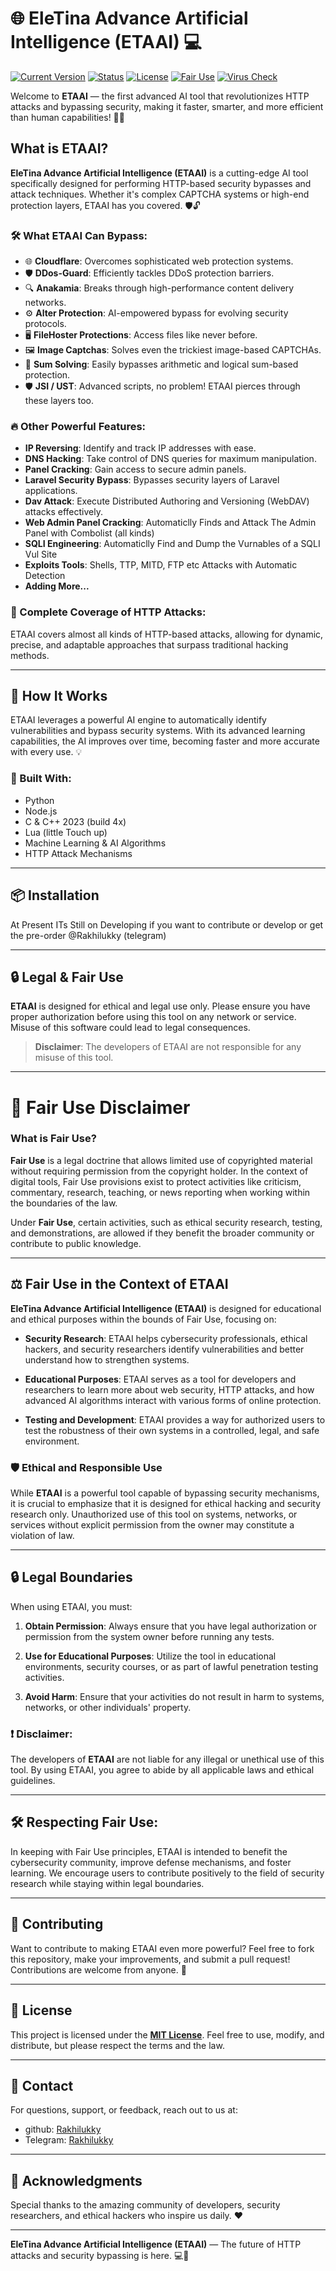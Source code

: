 # 🌐 EleTina Advance Artificial Intelligence (ETAAI) 💻

[![Current Version](https://img.shields.io/badge/version-0.2-blue)](https://github.com/Rakhilukky/ETAAI/releases)
[![Status](https://img.shields.io/badge/status-UnderTesting-brightgreen)](https://github.com/Rakhilukky/ETAAI)
[![License](https://img.shields.io/badge/license-MIT-blue)](LICENSE)
[![Fair Use](https://img.shields.io/badge/Fair%20Use-Compliance-yellow)](https://en.wikipedia.org/wiki/Fair_use)
[![Virus Check](https://img.shields.io/badge/Virus%20Check-Passed-success)](https://example.com/virus-check-report)

Welcome to **ETAAI** — the first advanced AI tool that revolutionizes HTTP attacks and bypassing security, making it faster, smarter, and more efficient than human capabilities! 🚀✨

## What is ETAAI?
**EleTina Advance Artificial Intelligence (ETAAI)** is a cutting-edge AI tool specifically designed for performing HTTP-based security bypasses and attack techniques. Whether it's complex CAPTCHA systems or high-end protection layers, ETAAI has you covered. 🛡️🔓

### 🛠️ What ETAAI Can Bypass:
- 🌐 **Cloudflare**: Overcomes sophisticated web protection systems.
- 🛡️ **DDos-Guard**: Efficiently tackles DDoS protection barriers.
- 🔍 **Anakamia**: Breaks through high-performance content delivery networks.
- ⚙️ **Alter Protection**: AI-empowered bypass for evolving security protocols.
- 🖥️ **FileHoster Protections**: Access files like never before.
- 🖼️ **Image Captchas**: Solves even the trickiest image-based CAPTCHAs.
- 🔢 **Sum Solving**: Easily bypasses arithmetic and logical sum-based protection.
- 🛡️ **JSI / UST**: Advanced scripts, no problem! ETAAI pierces through these layers too.

### 🔥 Other Powerful Features:
- **IP Reversing**: Identify and track IP addresses with ease.
- **DNS Hacking**: Take control of DNS queries for maximum manipulation.
- **Panel Cracking**: Gain access to secure admin panels.
- **Laravel Security Bypass**: Bypasses security layers of Laravel applications.
- **Dav Attack**: Execute Distributed Authoring and Versioning (WebDAV) attacks effectively.
- **Web Admin Panel Cracking**: Automaticlly Finds and Attack The Admin Panel with Combolist (all kinds)
- **SQLI Engineering**: Automaticlly Find and Dump the Vurnables of a SQLI Vul Site
- **Exploits Tools**: Shells, TTP, MITD, FTP etc Attacks with Automatic Detection
- **Adding More...**

### 🌟 Complete Coverage of HTTP Attacks:
ETAAI covers almost all kinds of HTTP-based attacks, allowing for dynamic, precise, and adaptable approaches that surpass traditional hacking methods.

---

## 🚀 How It Works
ETAAI leverages a powerful AI engine to automatically identify vulnerabilities and bypass security systems. With its advanced learning capabilities, the AI improves over time, becoming faster and more accurate with every use. 💡

### 🧠 Built With:
- Python
- Node.js
- C & C++ 2023 (build 4x)
- Lua (little Touch up)
- Machine Learning & AI Algorithms
- HTTP Attack Mechanisms

---

## 📦 Installation
At Present ITs Still on Developing if you want to contribute or develop or get the pre-order 
 @Rakhilukky (telegram)

---

## 🔒 Legal & Fair Use
**ETAAI** is designed for ethical and legal use only. Please ensure you have proper authorization before using this tool on any network or service. Misuse of this software could lead to legal consequences.

> **Disclaimer**: The developers of ETAAI are not responsible for any misuse of this tool.

---

# 📜 Fair Use Disclaimer

### What is Fair Use?

**Fair Use** is a legal doctrine that allows limited use of copyrighted material without requiring permission from the copyright holder. In the context of digital tools, Fair Use provisions exist to protect activities like criticism, commentary, research, teaching, or news reporting when working within the boundaries of the law. 

Under **Fair Use**, certain activities, such as ethical security research, testing, and demonstrations, are allowed if they benefit the broader community or contribute to public knowledge.

---

## ⚖️ Fair Use in the Context of ETAAI

**EleTina Advance Artificial Intelligence (ETAAI)** is designed for educational and ethical purposes within the bounds of Fair Use, focusing on:

- **Security Research**: ETAAI helps cybersecurity professionals, ethical hackers, and security researchers identify vulnerabilities and better understand how to strengthen systems.
  
- **Educational Purposes**: ETAAI serves as a tool for developers and researchers to learn more about web security, HTTP attacks, and how advanced AI algorithms interact with various forms of online protection.

- **Testing and Development**: ETAAI provides a way for authorized users to test the robustness of their own systems in a controlled, legal, and safe environment.

### 🛡️ Ethical and Responsible Use

While **ETAAI** is a powerful tool capable of bypassing security mechanisms, it is crucial to emphasize that it is designed for ethical hacking and security research only. Unauthorized use of this tool on systems, networks, or services without explicit permission from the owner may constitute a violation of law.

---

## 🔒 Legal Boundaries

When using ETAAI, you must:
1. **Obtain Permission**: Always ensure that you have legal authorization or permission from the system owner before running any tests.
   
2. **Use for Educational Purposes**: Utilize the tool in educational environments, security courses, or as part of lawful penetration testing activities.

3. **Avoid Harm**: Ensure that your activities do not result in harm to systems, networks, or other individuals' property.

### ❗ Disclaimer:
The developers of **ETAAI** are not liable for any illegal or unethical use of this tool. By using ETAAI, you agree to abide by all applicable laws and ethical guidelines.

---

## 🛠️ Respecting Fair Use:
In keeping with Fair Use principles, ETAAI is intended to benefit the cybersecurity community, improve defense mechanisms, and foster learning. We encourage users to contribute positively to the field of security research while staying within legal boundaries.

---

## 🤝 Contributing
Want to contribute to making ETAAI even more powerful? Feel free to fork this repository, make your improvements, and submit a pull request! Contributions are welcome from anyone. 🎉

---

## 📄 License
This project is licensed under the **[MIT License](LICENSE)**. Feel free to use, modify, and distribute, but please respect the terms and the law.

---

## 📧 Contact
For questions, support, or feedback, reach out to us at: 
- github: [Rakhilukky](https://github.com/Rakhilukky/)
- Telegram: [Rakhilukky](https://t.me/Rakhilukky)

---

## 🌟 Acknowledgments
Special thanks to the amazing community of developers, security researchers, and ethical hackers who inspire us daily. ❤️

---

**EleTina Advance Artificial Intelligence (ETAAI)** — The future of HTTP attacks and security bypassing is here. 💻🔐

